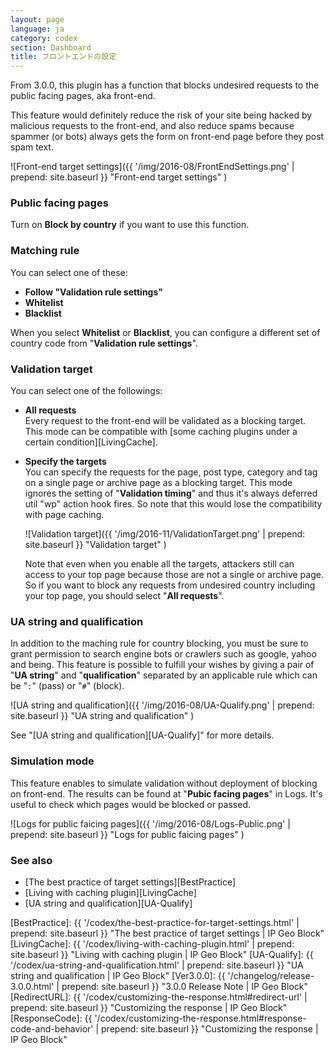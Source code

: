 ```yaml
---
layout: page
language: ja
category: codex
section: Dashboard
title: フロントエンドの設定
---
```


From 3.0.0, this plugin has a function that blocks undesired requests to the 
public facing pages, aka front-end.

This feature would definitely reduce the risk of your site being hacked by 
malicious requests to the front-end, and also reduce spams because spammer 
(or bots) always gets the form on front-end page before they post spam text.

![Front-end target settings]({{ '/img/2016-08/FrontEndSettings.png' | prepend: site.baseurl }}
 "Front-end target settings"
)

### Public facing pages ###

Turn on **Block by country** if you want to use this function.

### Matching rule ###

You can select one of these:

- **Follow "Validation rule settings"**
- **Whitelist**
- **Blacklist**

When you select **Whitelist** or **Blacklist**, you can configure a different 
set of country code from "**Validation rule settings**".

### Validation target ###

You can select one of the followings:

- **All requests**  
  Every request to the front-end will be validated as a blocking target.
  This mode can be compatible with [some caching plugins under a certain 
  condition][LivingCache].

- **Specify the targets**  
  You can specify the requests for the page, post type, category and tag on a 
  single page or archive page as a blocking target. This mode ignores the 
  setting of "**Validation timing**" and thus it's always deferred util "wp" 
  action hook fires. So note that this would lose the compatibility with page 
  caching.  
  
  ![Validation target]({{ '/img/2016-11/ValidationTarget.png' | prepend: site.baseurl }}
   "Validation target"
  )  
  
  Note that even when you enable all the targets, attackers still can access 
  to your top page because those are not a single or archive page. So if you 
  want to block any requests from undesired country including your top page, 
  you should select "**All requests**".

### UA string and qualification ###

In addition to the maching rule for country blocking, you must be sure to 
grant permission to search engine bots or crawlers such as google, yahoo and 
being. This feature is possible to fulfill your wishes by giving a pair of 
"**UA string**" and "**qualification**" separated by an applicable rule which 
can be "`:`" (pass) or "`#`" (block).

![UA string and qualification]({{ '/img/2016-08/UA-Qualify.png' | prepend: site.baseurl }}
 "UA string and qualification"
)

See "[UA string and qualification][UA-Qualify]" for more details.

### Simulation mode ###

This feature enables to simulate validation without deployment of blocking on 
front-end. The results can be found at "**Pubic facing pages**" in Logs. It's 
useful to check which pages would be blocked or passed.

![Logs for public faicing pages]({{ '/img/2016-08/Logs-Public.png' | prepend: site.baseurl }}
 "Logs for public faicing pages"
)

### See also ###

- [The best practice of target settings][BestPractice]
- [Living with caching plugin][LivingCache]
- [UA string and qualification][UA-Qualify]

[IP-Geo-Block]: https://wordpress.org/plugins/ip-geo-block/ "WordPress › IP Geo Block « WordPress Plugins"
[BestPractice]: {{ '/codex/the-best-practice-for-target-settings.html' | prepend: site.baseurl }} "The best practice of target settings | IP Geo Block"
[LivingCache]:  {{ '/codex/living-with-caching-plugin.html'            | prepend: site.baseurl }} "Living with caching plugin | IP Geo Block"
[UA-Qualify]:   {{ '/codex/ua-string-and-qualification.html'           | prepend: site.baseurl }} "UA string and qualification | IP Geo Block"
[Ver3.0.0]:     {{ '/changelog/release-3.0.0.html'                     | prepend: site.baseurl }} "3.0.0 Release Note | IP Geo Block"
[RedirectURL]:  {{ '/codex/customizing-the-response.html#redirect-url' | prepend: site.baseurl }} "Customizing the response | IP Geo Block"
[ResponseCode]: {{ '/codex/customizing-the-response.html#response-code-and-behavior' | prepend: site.baseurl }} "Customizing the response | IP Geo Block"
